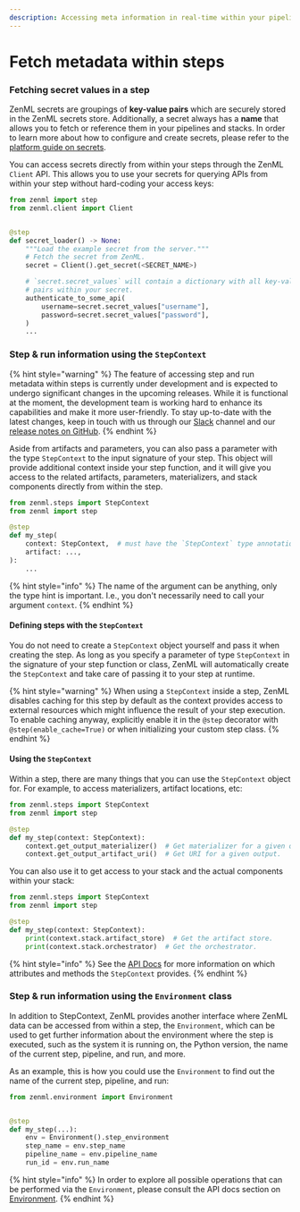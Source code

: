 ```yaml
---
description: Accessing meta information in real-time within your pipeline.
---
```


# Fetch metadata within steps

### Fetching secret values in a step

ZenML secrets are groupings of **key-value pairs** which are securely stored in the ZenML secrets store. Additionally, a secret always has a **name** that allows you to fetch or reference them in your pipelines and stacks. In order to learn more about how to configure and create secrets, please refer to the [platform guide on secrets](../../platform-guide/set-up-your-mlops-platform/use-the-secret-store/use-the-secret-store.md).

You can access secrets directly from within your steps through the ZenML `Client` API. This allows you to use your secrets for querying APIs from within your step without hard-coding your access keys:

```python
from zenml import step
from zenml.client import Client


@step
def secret_loader() -> None:
    """Load the example secret from the server."""
    # Fetch the secret from ZenML.
    secret = Client().get_secret(<SECRET_NAME>)

    # `secret.secret_values` will contain a dictionary with all key-value
    # pairs within your secret.
    authenticate_to_some_api(
        username=secret.secret_values["username"],
        password=secret.secret_values["password"],
    )
    ...
```

### Step & run information using the `StepContext`

{% hint style="warning" %}
The feature of accessing step and run metadata within steps is currently under development and is expected to undergo significant changes in the upcoming releases. While it is functional at the moment, the development team is working hard to enhance its capabilities and make it more user-friendly. To stay up-to-date with the latest changes, keep in touch with us through our [Slack](https://zenml.io/slack-invite) channel and our [release notes on GitHub](https://github.com/zenml-io/zenml/releases).
{% endhint %}

Aside from artifacts and parameters, you can also pass a parameter with the type `StepContext` to the input signature of your step. This object will provide additional context inside your step function, and it will give you access to the related artifacts, parameters, materializers, and stack components directly from within the step.

```python
from zenml.steps import StepContext
from zenml import step

@step
def my_step(
    context: StepContext,  # must have the `StepContext` type annotation
    artifact: ...,
):
    ...
```

{% hint style="info" %}
The name of the argument can be anything, only the type hint is important. I.e., you don't necessarily need to call your argument `context`.
{% endhint %}

#### Defining steps with the `StepContext`

You do not need to create a `StepContext` object yourself and pass it when creating the step. As long as you specify a parameter of type `StepContext` in the signature of your step function or class, ZenML will automatically create the `StepContext` and take care of passing it to your step at runtime.

{% hint style="warning" %}
When using a `StepContext` inside a step, ZenML disables caching for this step by default as the context provides access to external resources which might influence the result of your step execution. To enable caching anyway, explicitly enable it in the `@step` decorator with `@step(enable_cache=True)` or when initializing your custom step class.
{% endhint %}

#### Using the `StepContext`

Within a step, there are many things that you can use the `StepContext` object for. For example, to access materializers, artifact locations, etc:

```python
from zenml.steps import StepContext
from zenml import step

@step
def my_step(context: StepContext):
    context.get_output_materializer()  # Get materializer for a given output.
    context.get_output_artifact_uri()  # Get URI for a given output.
```

You can also use it to get access to your stack and the actual components within your stack:

```python
from zenml.steps import StepContext
from zenml import step

@step
def my_step(context: StepContext):
    print(context.stack.artifact_store)  # Get the artifact store.
    print(context.stack.orchestrator)  # Get the orchestrator.
```

{% hint style="info" %}
See the [API Docs](https://apidocs.zenml.io/latest/core_code_docs/core-steps/#zenml.steps.step_context.StepContext) for more information on which attributes and methods the `StepContext` provides.
{% endhint %}

### Step & run information using the `Environment` class

In addition to StepContext, ZenML provides another interface where ZenML data can be accessed from within a step, the `Environment`, which can be used to get further information about the environment where the step is executed, such as the system it is running on, the Python version, the name of the current step, pipeline, and run, and more.

As an example, this is how you could use the `Environment` to find out the name of the current step, pipeline, and run:

```python
from zenml.environment import Environment


@step
def my_step(...):
    env = Environment().step_environment
    step_name = env.step_name
    pipeline_name = env.pipeline_name
    run_id = env.run_name
```

{% hint style="info" %}
In order to explore all possible operations that can be performed via the `Environment`, please consult the API docs section on [Environment](https://apidocs.zenml.io/latest/core_code_docs/core-environment/#zenml.environment.Environment).
{% endhint %}
